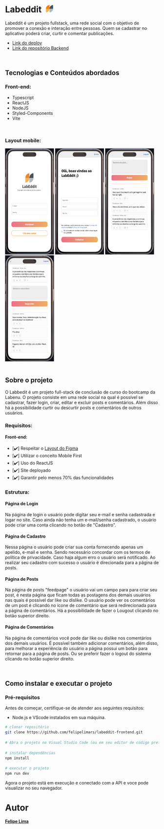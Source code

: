 # Labeddit&nbsp;&nbsp;<img src="https://github.com/felipelimars/labeddit-frontend/blob/main/labeddit/src/assets/minilogo.png" alt="Mini Logo" width="25" height="25" style="margin-right: 10px;">

Labeddit é um projeto fullstack, uma rede social com o objetivo de promover a conexão e interação entre pessoas.
Quem se cadastrar no aplicativo poderá criar, curtir e comentar publicações.


- [Link do deploy](https://felipe-labeddit.surge.sh/)
- [Link do repositório Backend](https://github.com/felipelimars/labeddit-backend)

<br>

<h2 align="">Tecnologias e Conteúdos abordados</h2>

### Front-end: 

- Typescript 
- ReactJS
- NodeJS 
- Styled-Components
- Vite
  
<br>

### Layout mobile:

<div>
  <img src="https://github.com/felipelimars/labeddit-frontend/blob/main/labeddit/src/assets/1.png" style="width: 160px; height: 347px;">
  <img src="https://github.com/felipelimars/labeddit-frontend/blob/main/labeddit/src/assets/2.png" style="width: 160px; height: 347px;">
  <img src="https://github.com/felipelimars/labeddit-frontend/blob/main/labeddit/src/assets/3.png" style="width: 160px; height: 347px;">
  <img src="https://github.com/felipelimars/labeddit-frontend/blob/main/labeddit/src/assets/4.png" style="width: 160px; height: 347px;">
</div>

<br>

<h2 align="">Sobre o projeto</h2>

O Labbedit é um projeto full-stack de conclusão de curso do bootcamp da Labenu. O projeto consiste em uma rede social na qual é possível se cadastrar, fazer login, criar, editar e excluir posts e comentários. Além disso há a possibilidade curtir ou descurtir posts e comentários de outros usuários. 

### Requisitos: 

#### Front-end:

- [✔️] Respeitar o [Layout do Figma](https://www.figma.com/file/Byakv89sjTqI6NG2NRAAKJ/Projeto-Integrador-Labeddit?nodeid=0%3A1&t=haX9j5M0lHbjWnAr0)
- [✔️] Utilizar o conceito Mobile First
- [✔️] Uso do ReactJS
- [✔️] Site deployado
- [✔️] Garantir pelo menos 70% das funcionalidades

### Estrutura: 

#### Página de Login
Na página de login o usuário pode digitar seu e-mail e senha cadastrada e logar no site. Caso ainda não tenha um e-mail/senha cadastrado, o usuário pode criar uma conta clicando no botão de "Cadastro".

#### Página de Cadastro
Nessa página o usuário pode criar sua conta fornecendo apenas um apelido, e-mail e senha. Sendo necessário concordar com os termos de política de privacidade. Caso haja algum erro o usuário será notificado. Ao realizar seu cadastro com sucesso o usuário é direcionada para a página de posts.

#### Página de Posts
Na página de posts "feedpage" o usuário vai um campo para para criar seu post, é nesta página que ficam todas as postagens dos demais usuários nas quais é possível dar like ou dislike. O usuário pode ver os comentários de um post é clicando no ícone de comentário que será redirecionada para a página de comentários. Há a possibilidade de fazer o Lougout clicando no botão superior direito.

#### Página de Comentários
Na página de comentários você pode dar like ou dislike nos comentários dos demais usuários. É possível também adicionar comentários, além disso, para melhorar a experiência do usuário a página possui um botão para retornar para a página de posts. Ou se preferir fazer o logout do sistema clicando no botão superior direito.

<br>

## Como instalar e executar o projeto

### Pré-requisitos

Antes de começar, certifique-se de atender aos seguintes requisitos:

- Node.js e VScode instalados em sua máquina.


```bash / terminal
# clonar repositório
git clone https://github.com/felipelimars/labeddit-frontend.git

# Abra o projeto no Visual Studio Code (ou em seu editor de código preferido).

# instalar dependências
npm install

# executar o projeto
npm run dev
```

Agora o projeto está em execução e conectado com a API e voce pode visualizar no seu navegador.

# Autor

[**Felipe Lima**](https://www.linkedin.com/in/felipelimars)


